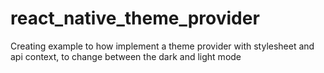 # react_native_theme_provider
Creating example to how implement a theme provider with stylesheet and api context, to change between the dark and light mode
